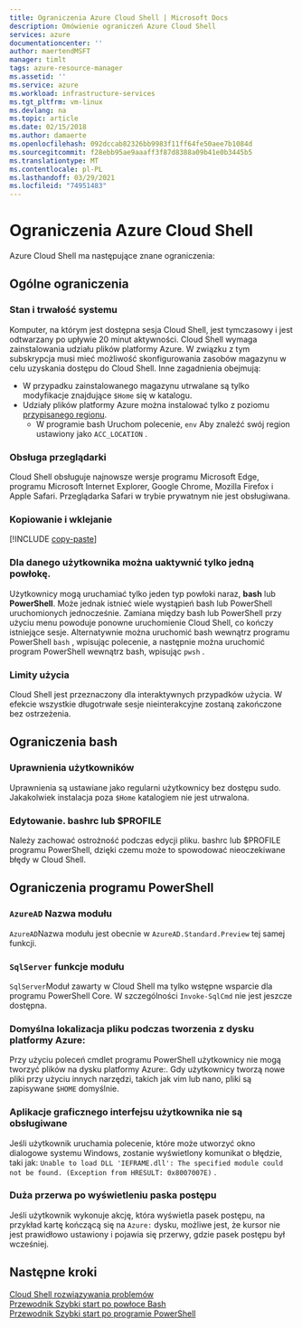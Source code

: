```yaml
---
title: Ograniczenia Azure Cloud Shell | Microsoft Docs
description: Omówienie ograniczeń Azure Cloud Shell
services: azure
documentationcenter: ''
author: maertendMSFT
manager: timlt
tags: azure-resource-manager
ms.assetid: ''
ms.service: azure
ms.workload: infrastructure-services
ms.tgt_pltfrm: vm-linux
ms.devlang: na
ms.topic: article
ms.date: 02/15/2018
ms.author: damaerte
ms.openlocfilehash: 092dccab82326bb9983f11ff64fe50aee7b1084d
ms.sourcegitcommit: f28ebb95ae9aaaff3f87d8388a09b41e0b3445b5
ms.translationtype: MT
ms.contentlocale: pl-PL
ms.lasthandoff: 03/29/2021
ms.locfileid: "74951483"
---
```

# <a name="limitations-of-azure-cloud-shell"></a>Ograniczenia Azure Cloud Shell

Azure Cloud Shell ma następujące znane ograniczenia:

## <a name="general-limitations"></a>Ogólne ograniczenia

### <a name="system-state-and-persistence"></a>Stan i trwałość systemu

Komputer, na którym jest dostępna sesja Cloud Shell, jest tymczasowy i jest odtwarzany po upływie 20 minut aktywności. Cloud Shell wymaga zainstalowania udziału plików platformy Azure. W związku z tym subskrypcja musi mieć możliwość skonfigurowania zasobów magazynu w celu uzyskania dostępu do Cloud Shell. Inne zagadnienia obejmują:

* W przypadku zainstalowanego magazynu utrwalane są tylko modyfikacje znajdujące `$Home` się w katalogu.
* Udziały plików platformy Azure można instalować tylko z poziomu [przypisanego regionu](persisting-shell-storage.md#mount-a-new-clouddrive).
  * W programie bash Uruchom polecenie, `env` Aby znaleźć swój region ustawiony jako `ACC_LOCATION` .

### <a name="browser-support"></a>Obsługa przeglądarki

Cloud Shell obsługuje najnowsze wersje programu Microsoft Edge, programu Microsoft Internet Explorer, Google Chrome, Mozilla Firefox i Apple Safari. Przeglądarka Safari w trybie prywatnym nie jest obsługiwana.

### <a name="copy-and-paste"></a>Kopiowanie i wklejanie

[!INCLUDE [copy-paste](../../includes/cloud-shell-copy-paste.md)]

### <a name="for-a-given-user-only-one-shell-can-be-active"></a>Dla danego użytkownika można uaktywnić tylko jedną powłokę.

Użytkownicy mogą uruchamiać tylko jeden typ powłoki naraz, **bash** lub **PowerShell**. Może jednak istnieć wiele wystąpień bash lub PowerShell uruchomionych jednocześnie. Zamiana między bash lub PowerShell przy użyciu menu powoduje ponowne uruchomienie Cloud Shell, co kończy istniejące sesje. Alternatywnie można uruchomić bash wewnątrz programu PowerShell `bash` , wpisując polecenie, a następnie można uruchomić program PowerShell wewnątrz bash, wpisując `pwsh` .

### <a name="usage-limits"></a>Limity użycia

Cloud Shell jest przeznaczony dla interaktywnych przypadków użycia. W efekcie wszystkie długotrwałe sesje nieinterakcyjne zostaną zakończone bez ostrzeżenia.

## <a name="bash-limitations"></a>Ograniczenia bash

### <a name="user-permissions"></a>Uprawnienia użytkowników

Uprawnienia są ustawiane jako regularni użytkownicy bez dostępu sudo. Jakakolwiek instalacja poza `$Home` katalogiem nie jest utrwalona.

### <a name="editing-bashrc-or-profile"></a>Edytowanie. bashrc lub $PROFILE

Należy zachować ostrożność podczas edycji pliku. bashrc lub $PROFILE programu PowerShell, dzięki czemu może to spowodować nieoczekiwane błędy w Cloud Shell.

## <a name="powershell-limitations"></a>Ograniczenia programu PowerShell

### <a name="azuread-module-name"></a>`AzureAD` Nazwa modułu

`AzureAD`Nazwa modułu jest obecnie w `AzureAD.Standard.Preview` tej samej funkcji.

### <a name="sqlserver-module-functionality"></a>`SqlServer` funkcje modułu

`SqlServer`Moduł zawarty w Cloud Shell ma tylko wstępne wsparcie dla programu PowerShell Core. W szczególności `Invoke-SqlCmd` nie jest jeszcze dostępna.

### <a name="default-file-location-when-created-from-azure-drive"></a>Domyślna lokalizacja pliku podczas tworzenia z dysku platformy Azure:

Przy użyciu poleceń cmdlet programu PowerShell użytkownicy nie mogą tworzyć plików na dysku platformy Azure:. Gdy użytkownicy tworzą nowe pliki przy użyciu innych narzędzi, takich jak vim lub nano, pliki są zapisywane `$HOME` domyślnie. 

### <a name="gui-applications-are-not-supported"></a>Aplikacje graficznego interfejsu użytkownika nie są obsługiwane

Jeśli użytkownik uruchamia polecenie, które może utworzyć okno dialogowe systemu Windows, zostanie wyświetlony komunikat o błędzie, taki jak: `Unable to load DLL 'IEFRAME.dll': The specified module could not be found. (Exception from HRESULT: 0x8007007E)` .

### <a name="large-gap-after-displaying-progress-bar"></a>Duża przerwa po wyświetleniu paska postępu

Jeśli użytkownik wykonuje akcję, która wyświetla pasek postępu, na przykład kartę kończącą się na `Azure:` dysku, możliwe jest, że kursor nie jest prawidłowo ustawiony i pojawia się przerwy, gdzie pasek postępu był wcześniej.

## <a name="next-steps"></a>Następne kroki

[Cloud Shell rozwiązywania problemów](troubleshooting.md) <br>
[Przewodnik Szybki start po powłoce Bash](quickstart.md) <br>
[Przewodnik Szybki start po programie PowerShell](quickstart-powershell.md)

